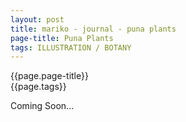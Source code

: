 ```yaml
---
layout: post
title: mariko - journal - puna plants
page-title: Puna Plants
tags: ILLUSTRATION / BOTANY
---
```

<div class="wrapper">
  <div class="project-title">
    {{page.page-title}}
  </div>
  <div class="project-type sm-space">
    {{page.tags}}
  </div>
  <!-- <div class ="main-content space">
    <img src="/assets/images/Rectangle 230.png">
  </div> -->
  <!-- <p class="blog-feature blog-padding">Experimenting with Bioplastics</p> -->
  <div class="row space align-items-center">
    <div class ="half-content col-sm-6">
      <p>Coming Soon...
      </p>
    </div>
    
   
  </div>
</div>
